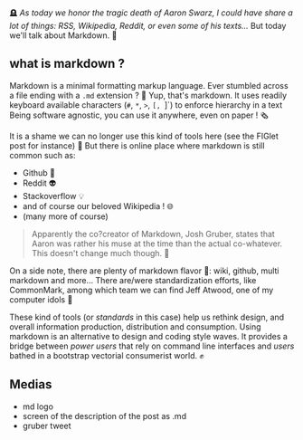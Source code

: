 🪦 *As today we honor the tragic death of Aaron Swarz, I could have share a lot of things: RSS, Wikipedia, Reddit, or even some of his texts...* But today we'll talk about Markdown. 📝

## what is markdown ?
Markdown is a minimal formatting markup language. Ever stumbled across a file ending with a `.md` extension ? 🤔 Yup, that's markdown. It uses readily keyboard available characters (`#`, `*`, `>`, `[, `]`) to enforce hierarchy in a text Being software agnostic, you can use it anywhere, even on paper ! 🗞️

It is a shame we can no longer use this kind of tools here (see the FIGlet post for instance) 🖕 But there is online place where markdown is still common such as:
* Github 🐙
* Reddit 👽
* Stackoverflow 💡
* and of course our beloved Wikipedia ! 🌐
* (many more of course)

> Apparently the co?creator of Markdown, Josh Gruber, states that Aaron was rather his muse at the time than the actual co-whatever. This doesn't change much though. 🥱

On a side note, there are plenty of markdown flavor 🍦: wiki, github, multi markdown and more... There are/were standardization efforts, like CommonMark, among which team we can find Jeff Atwood, one of my computer idols 🙏

These kind of tools (or *standards* in this case) help us rethink design, and overall information production, distribution and consumption. Using markdown is an alternative to design and coding style waves. It provides a bridge between *power users* that rely on command line interfaces and *users* bathed in a bootstrap vectorial consumerist world. ✊

## Medias
* md logo
* screen of the description of the post as .md
* gruber tweet
